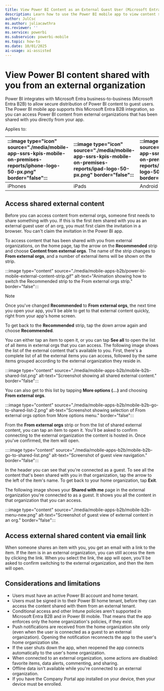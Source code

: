 ```yaml
---
title: View Power BI Content as an External Guest User (Microsoft Entra B2B)
description: Learn how to use the Power BI mobile app to view content shared with you from an external organization.
author: JulCsc
ms.author: juliacawthra
ms.reviewer: ''
ms.service: powerbi
ms.subservice: powerbi-mobile
ms.topic: how-to
ms.date: 10/01/2025
ai-usage: ai-assisted
---
```


# View Power BI content shared with you from an external organization

Power BI integrates with Microsoft Entra business-to-business (Microsoft Entra B2B) to allow secure distribution of Power BI content to guest users. The Power BI mobile app supports this Microsoft Entra B2B integration, so you can access Power BI content from external organizations that has been shared with you directly from your app.

Applies to:

| :::image type="icon" source="./media/mobile-app-ssrs-kpis-mobile-on-premises-reports/iphone-logo-50-px.png" border="false":::| :::image type="icon" source="./media/mobile-app-ssrs-kpis-mobile-on-premises-reports/ipad-logo-50-px.png" border="false":::| :::image type="icon" source="./media/mobile-app-ssrs-kpis-mobile-on-premises-reports/android-phone-logo-50-px.png" border="false":::| :::image type="icon" source="./media/mobile-app-ssrs-kpis-mobile-on-premises-reports/android-tablet-logo-50-px.png" border="false":::|
|:--- |:--- |:--- |:--- |
|iPhones |iPads |Android phones |Android tablets |

## Access shared external content

Before you can access content from external orgs, someone first needs to share something with you. If this is the first item shared with you as an external guest user of an org, you must first claim the invitation in a browser. You can't claim the invitation in the Power BI app.

To access content that has been shared with you from external organizations, on the home page, tap the arrow on the **Recommended** strip and choose **Content from external orgs**. The name of the strip changes to **From external orgs**, and a number of external items will be shown on the strip.

:::image type="content" source="./media/mobile-apps-b2b/power-bi-mobile-external-content-strip.gif" alt-text="Animation showing how to switch the Recommended strip to the From external orgs strip." border="false":::

> [!NOTE]
> Once you've changed **Recommended** to **From external orgs**, the next time you open your app, you'll be able to get to that external content quickly, right from your app's home screen.
>
>To get back to the **Recommended** strip, tap the down arrow again and choose **Recommended**.

You can either tap an item to open it, or you can tap **See all** to open the list of all items in external orgs that you can access. The following image shows the list of the external content that's available to you. First, there's a complete list of all the external items you can access, followed by the same items grouped according to the external organization they reside in.

:::image type="content" source="./media/mobile-apps-b2b/mobile-b2b-shared-list.png" alt-text="Screenshot showing all shared external content." border="false":::

You can also get to this list by tapping **More options (...)** and choosing **From external orgs**.

:::image type="content" source="./media/mobile-apps-b2b/mobile-b2b-go-to-shared-list-2.png" alt-text="Screenshot showing selection of From external orgs option from More options menu." border="false":::

From the **From external orgs** strip or from the list of shared external content, you can tap an item to open it. You'll be asked to confirm connecting to the external organization the content is hosted in. Once you've confirmed, the item will open.

::::image type="content" source="./media/mobile-apps-b2b/mobile-b2b-go-to-shared-list.png" alt-text="Screenshot of guest view navigation." border="false":::

In the header you can see that you're connected as a guest. To see all the content that's been shared with you in that organization, tap the arrow to the left of the item's name. To get back to your home organization, tap **Exit**.

The following image shows your **Shared with me** page in the external organization you're connected to as a guest. It shows you all the content in that organization that you can access.

:::image type="content" source="./media/mobile-apps-b2b/mobile-b2b-menu-new.png" alt-text="Screenshot of guest view of external content in an org." border="false":::

## Access external shared content via email link 

When someone shares an item with you, you get an email with a link to the item. If the item is in an external organization, you can still access the item by clicking the link. When you select the link, the app will open, you'll be asked to confirm switching to the external organization, and then the item will open.

## Considerations and limitations

- Users must have an active Power BI account and home tenant.
- Users must be signed in to their Power BI home tenant, before they can access the content shared with them from an external tenant.
- Conditional access and other Intune policies aren't supported in Microsoft Entra B2B and in Power BI mobile. That means that the app enforces only the home organization's policies, if they exist.
- Push notifications are received from the home organization site only (even when the user is connected as a guest to an external organization). Opening the notification reconnects the app to the user's home organization site.
- If the user shuts down the app, when reopened the app connects automatically to the user's home organization.
- When connected to an external organization, some actions are disabled: favorite items, data alerts, commenting, and sharing.
- Offline data isn't available while you're connected to an external organization.
- If you have the Company Portal app installed on your device, then your device must be enrolled.
